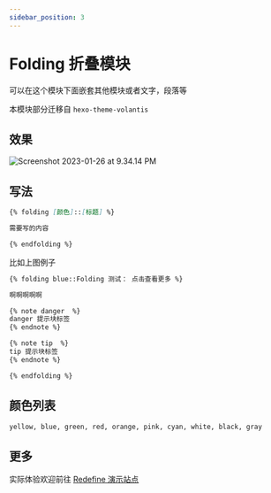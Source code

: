 ```yaml
---
sidebar_position: 3
---
```


# Folding 折叠模块

可以在这个模块下面嵌套其他模块或者文字，段落等

本模块部分迁移自 `hexo-theme-volantis`

## 效果

![Screenshot 2023-01-26 at 9.34.14 PM](https://evan.beee.top/img/2023/01/26/ade3c1205a969a2f69f1327225166288.png)

## 写法

```markdown
{% folding [颜色]::[标题] %}

需要写的内容

{% endfolding %}
```

比如上图例子

```markdown
{% folding blue::Folding 测试： 点击查看更多 %}

啊啊啊啊啊

{% note danger  %}
danger 提示块标签
{% endnote %}

{% note tip  %}
tip 提示块标签
{% endnote %}

{% endfolding %}
```

## 颜色列表

```markdown
yellow, blue, green, red, orange, pink, cyan, white, black, gray
```

## 更多

实际体验欢迎前往 [Redefine 演示站点](https://redefine.ohevan.com/2022/10/02/theme-demo/)
